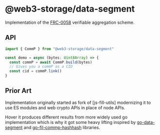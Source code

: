 # @web3-storage/data-segment

Implementation of the [FRC-0058] verifiable aggregation scheme.

## API

```ts
import { CommP } from "@web3-storage/data-segment"

const demo = async (bytes: Uint8Array) => {
  const commP = await CommP.build(bytes)
  // Gives you a commP as a CID
  const cid = commP.link()
}
```

## Prior Art

Implementation originally started as fork of [js-fill-utils] modernizing it to use ES modules and web crypto APIs in place of node APIs.

Hover it produces different results from more widely used go implementation which is why it got some heavy lifting inspired by [go-data-segment] and [go-fil-commp-hashhash] libraries.

[go-data-segment]:https://github.com/filecoin-project/go-fil-commp-hashhash/tree/master
[go-fil-commp-hashhash]:https://github.com/filecoin-project/go-data-segment/tree/master
[js-fil-utils]: https://github.com/rvagg/js-fil-utils/tree/master
[FRC-0058]: https://github.com/filecoin-project/FIPs/blob/master/FRCs/frc-0058.md
